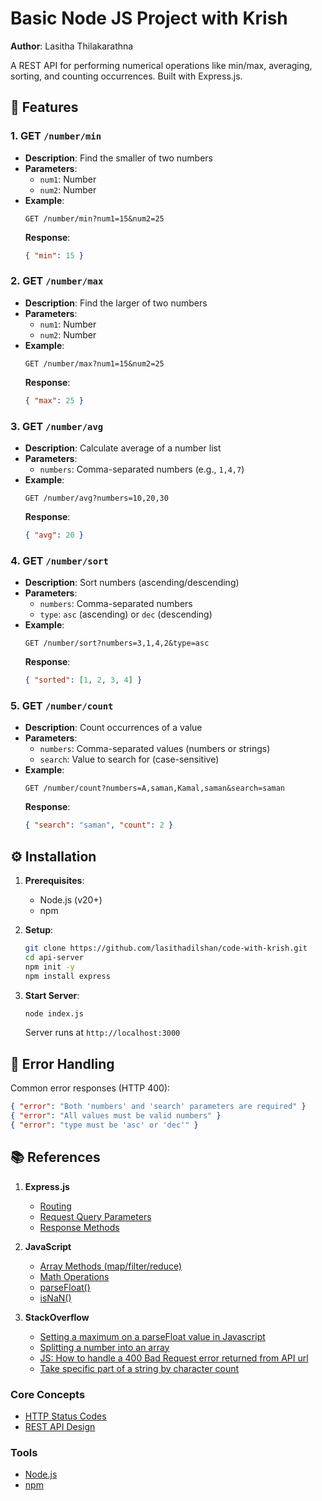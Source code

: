 # Basic Node JS Project with Krish
**Author**: Lasitha Thilakarathna  

A REST API for performing numerical operations like min/max, averaging, sorting, and counting occurrences. Built with Express.js.

## 🚀 Features  
### 1. **GET `/number/min`**  
- **Description**: Find the smaller of two numbers  
- **Parameters**:  
  - `num1`: Number  
  - `num2`: Number  
- **Example**:  
  ```http
  GET /number/min?num1=15&num2=25
  ```
  **Response**:  
  ```json
  { "min": 15 }
  ```

### 2. **GET `/number/max`**  
- **Description**: Find the larger of two numbers  
- **Parameters**:  
  - `num1`: Number  
  - `num2`: Number  
- **Example**:  
  ```http
  GET /number/max?num1=15&num2=25
  ```
  **Response**:  
  ```json
  { "max": 25 }
  ```

### 3. **GET `/number/avg`**  
- **Description**: Calculate average of a number list  
- **Parameters**:  
  - `numbers`: Comma-separated numbers (e.g., `1,4,7`)  
- **Example**:  
  ```http
  GET /number/avg?numbers=10,20,30
  ```
  **Response**:  
  ```json
  { "avg": 20 }
  ```

### 4. **GET `/number/sort`**  
- **Description**: Sort numbers (ascending/descending)  
- **Parameters**:  
  - `numbers`: Comma-separated numbers  
  - `type`: `asc` (ascending) or `dec` (descending)  
- **Example**:  
  ```http
  GET /number/sort?numbers=3,1,4,2&type=asc
  ```
  **Response**:  
  ```json
  { "sorted": [1, 2, 3, 4] }
  ```

### 5. **GET `/number/count`**  
- **Description**: Count occurrences of a value  
- **Parameters**:  
  - `numbers`: Comma-separated values (numbers or strings)  
  - `search`: Value to search for (case-sensitive)  
- **Example**:  
  ```http
  GET /number/count?numbers=A,saman,Kamal,saman&search=saman
  ```
  **Response**:  
  ```json
  { "search": "saman", "count": 2 }
  ```

## ⚙️ Installation  
1. **Prerequisites**:  
   - Node.js (v20+)  
   - npm  

2. **Setup**:  
   ```bash
   git clone https://github.com/lasithadilshan/code-with-krish.git
   cd api-server
   npm init -y
   npm install express
   ```

3. **Start Server**:  
   ```bash
   node index.js
   ```
   Server runs at `http://localhost:3000`

## 📜 Error Handling  
Common error responses (HTTP 400):  
```json
{ "error": "Both 'numbers' and 'search' parameters are required" }
{ "error": "All values must be valid numbers" }
{ "error": "type must be 'asc' or 'dec'" }
```

## 📚 References  
1. **Express.js**  
   - [Routing](https://expressjs.com/en/guide/routing.html)  
   - [Request Query Parameters](https://expressjs.com/en/api.html#req.query)  
   - [Response Methods](https://expressjs.com/en/api.html#res.json)  

2. **JavaScript**  
   - [Array Methods (map/filter/reduce)](https://developer.mozilla.org/en-US/docs/Web/JavaScript/Reference/Global_Objects/Array)  
   - [Math Operations](https://developer.mozilla.org/en-US/docs/Web/JavaScript/Reference/Global_Objects/Math)  
   - [parseFloat()](https://developer.mozilla.org/en-US/docs/Web/JavaScript/Reference/Global_Objects/parseFloat)  
   - [isNaN()](https://developer.mozilla.org/en-US/docs/Web/JavaScript/Reference/Global_Objects/isNaN)  

3. **StackOverflow**
    - [Setting a maximum on a parseFloat value in Javascript](https://stackoverflow.com/questions/13601968/setting-a-maximum-on-a-parsefloat-value-in-javascript)
    - [Splitting a number into an array](https://stackoverflow.com/questions/25299376/splitting-a-number-into-an-array)
    - [JS: How to handle a 400 Bad Request error returned from API url](https://stackoverflow.com/questions/44222466/js-how-to-handle-a-400-bad-request-error-returned-from-api-url)
    - [Take specific part of a string by character count](https://stackoverflow.com/questions/33759603/take-specific-part-of-a-string-by-character-count/33760061#33760061)

### Core Concepts  
- [HTTP Status Codes](https://developer.mozilla.org/en-US/docs/Web/HTTP/Status)  
- [REST API Design](https://restfulapi.net/)  

### Tools  
- [Node.js](https://nodejs.org/en/docs/)  
- [npm](https://docs.npmjs.com/)